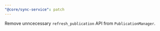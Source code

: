 ```yaml
---
"@core/sync-service": patch
---
```


Remove unncecessary `refresh_publication` API from `PublicationManager`.
